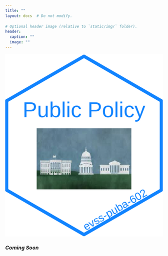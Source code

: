 ```yaml
---
title: ""
layout: docs  # Do not modify.

# Optional header image (relative to `static/img/` folder).
header:
  caption: ""
  image: ""
---
```


![](policy.png)

### _Coming Soon_ 
